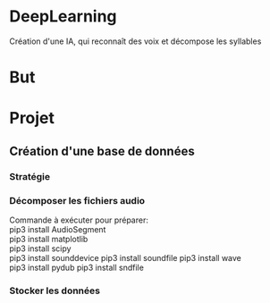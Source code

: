 # DeepLearning
Création d'une IA, qui reconnaît des voix et décompose les syllables

# But

# Projet


## Création d'une base de données

### Stratégie

### Décomposer les fichiers audio
Commande à exécuter pour préparer:  
    pip3 install AudioSegment  
    pip3 install matplotlib  
    pip3 install scipy    
    pip3 install sounddevice
    pip3 install soundfile
    pip3 install wave     
    pip3 install pydub
    pip3 install sndfile
### Stocker les données

